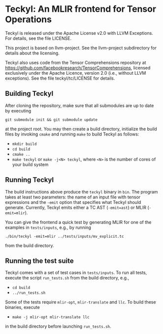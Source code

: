 # Teckyl: An MLIR frontend for Tensor Operations

Teckyl is released under the Apache License v2.0 with LLVM
Exceptions. For details, see the file LICENSE.

This project is based on llvm-project. See the llvm-project
subdirectory for details about the licensing.

Teckyl also uses code from the Tensor Comprehensions repository at
https://github.com/facebookresearch/TensorComprehensions, licensed
exclusively under the Apache Licence, version 2.0 (i.e., without LLVM
exceptions). See the file teckyl/tc/LICENSE for details.

## Building Teckyl

After cloning the repository, make sure that all submodules are up to
date by executing

  ```git submodule init && git submodule update```

at the project root. You may then create a build directory, initialize
the build files by invoking `cmake` and running `make` to build Teckyl
as follows:

  * ``mkdir build``
  * ``cd build``
  * ``cmake ..``
  * ``make teckyl`` or ``make -j<N> teckyl``, where `<N>` is the
    number of cores of your build system

## Running Teckyl

The build instructions above produce the `teckyl` binary in `bin`. The
program takes at least two parameters: the name of an input file with
tensor expressions and the `-emit` option that specifies what Teckyl
should generate. Currently, Teckyl emits either a TC AST (`-emit=ast`)
or MLIR (`-emit=mlir`).

You can give the frontend a quick test by generating MLIR for one of
the examples in `tests/inputs`, e.g., by running

  ``./bin/teckyl -emit=mlir ../tests/inputs/mv_explicit.tc``

from the build directory.

## Running the test suite

Teckyl comes with a set of test cases in `tests/inputs`. To run all
tests, execute the script `run_tests.sh` from the build directory,
e.g.,

  * ``cd build``
  * ``../run_tests.sh``

Some of the tests require `mlir-opt`, `mlir-translate` and `llc`. To
build these binaries, execute

  * ``make -j mlir-opt mlir-translate llc``

in the build directory before launching `run_tests.sh`.

